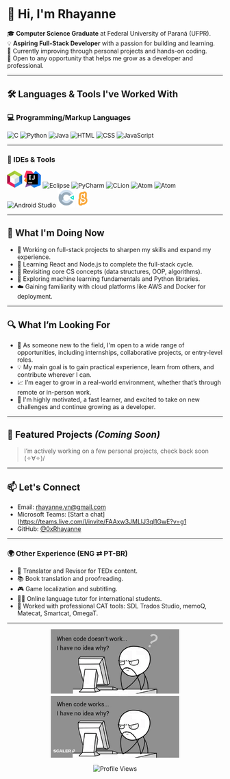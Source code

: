 # 👋 Hi, I'm Rhayanne

🎓 **Computer Science Graduate** at Federal University of Paraná (UFPR).   
💡 **Aspiring Full-Stack Developer** with a passion for building and learning.  
🔧 Currently improving through personal projects and hands-on coding.  
📍 Open to any opportunity that helps me grow as a developer and professional.  

---

## 🛠️ Languages & Tools I've Worked With

### 💻 Programming/Markup Languages


![C](https://skillicons.dev/icons?i=c)
![Python](https://skillicons.dev/icons?i=python)
![Java](https://skillicons.dev/icons?i=java)
![HTML](https://skillicons.dev/icons?i=html)
![CSS](https://skillicons.dev/icons?i=css)
![JavaScript](https://skillicons.dev/icons?i=js)

---

### 🧰 IDEs & Tools


<p align="left">
  <img src="assets/NetBeans.png" alt="NetBeans" width="35" />
  <img src="assets/IntelliJIDEA.svg" alt="IntelliJ IDEA" width="40" />
  <img src="https://skillicons.dev/icons?i=eclipse" alt="Eclipse" width="40" />
  <img src="https://skillicons.dev/icons?i=pycharm" alt="PyCharm" width="40" />
  <img src="https://skillicons.dev/icons?i=clion" alt="CLion" width="40" />
  <img src="https://skillicons.dev/icons?i=atom" alt="Atom" width="40" />
  <img src="https://skillicons.dev/icons?i=mysql" alt="Atom" width="40" />
  <img src="https://skillicons.dev/icons?i=androidstudio" alt="Android Studio" width="40" />
  <img src="assets/Construct.png" alt="Construct" width="40" />
  <img src="assets/Scratch.png" alt="Scratch" width="30" />
  

</p>

---

## 🚀 What I'm Doing Now

- 🔭 Working on full-stack projects to sharpen my skills and expand my experience.
- 🌱 Learning React and Node.js to complete the full-stack cycle.
- 🧠 Revisiting core CS concepts (data structures, OOP, algorithms).
- 🤖 Exploring machine learning fundamentals and Python libraries.
- ☁️ Gaining familiarity with cloud platforms like AWS and Docker for deployment.  

---

## 🔍 What I’m Looking For

- 🎯 As someone new to the field, I'm open to a wide range of opportunities, including internships, collaborative projects, or entry-level roles. 
- 💡 My main goal is to gain practical experience, learn from others, and contribute wherever I can.
- 📈 I’m eager to grow in a real-world environment, whether that’s through remote or in-person work.
- 🤝 I'm highly motivated, a fast learner, and excited to take on new challenges and continue growing as a developer.

---

## 📌 Featured Projects *(Coming Soon)*

> I’m actively working on a few personal projects, check back soon (✧∀✧)/ 

---

## 📫 Let's Connect

- Email: rhayanne.yn@gmail.com 
- Microsoft Teams: [Start a chat] (https://teams.live.com/l/invite/FAAxw3JMLlJ3ql1GwE?v=g1
- GitHub: [@0xRhayanne](https://github.com/0xRhayanne)

---

### 🌍 Other Experience (ENG ⇄ PT-BR)

- 💬 Translator and Revisor for TEDx content. 
- 📚 Book translation and proofreading. 
- 🎮 Game localization and subtitling.
- 🧑‍🏫 Online language tutor for international students.
- 🔧 Worked with professional CAT tools: SDL Trados Studio, memoQ, Matecat, Smartcat, OmegaT.
  

---


<p align="center">
  <img src="assets/GIF.gif" width="300" alt="Centered GIF" />
</p>

<p align="center">
  <img src="https://komarev.com/ghpvc/?username=0xRhayanne&color=orange" alt="Profile Views" />
</p>
